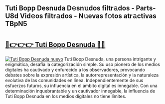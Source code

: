 ## Tuti Bopp Desnuda D𝚎sn𝚞dos filtr𝚊dos - Parts-U8d Vid𝚎os filtr𝚊dos - N𝚞evas f𝚘tos atr𝚊ctivas TBpN5

# <h2><a href="http://mb8k6e.tromn.icu/?c=Tuti+Bopp+Desnuda">🔗👉👉👉 Tuti Bopp Desnuda 🔗🔗</a></h2>

[![Tuti Bopp Desnuda nuevo](https://i.imgur.com/pEAQMta.gif)](http://mb8k6e.tromn.icu/?c=Tuti+Bopp+Desnuda)
Tuti Bopp Desnuda, una persona intrigante y enigmática, desafía la categorización simple. Su uso pionero de los medios digitales ha cautivado y enfurecido a los observadores, provocando debates sobre la expresión artística, la autorrepresentación y la naturaleza evolutiva de las comunidades en línea. Independientemente de sus esfuerzos futuros, su influencia en el ámbito digital es innegable. Con una determinación inquebrantable y un cautivador innegable, la influencia de Tuti Bopp Desnuda en los medios digitales no tiene límites.
